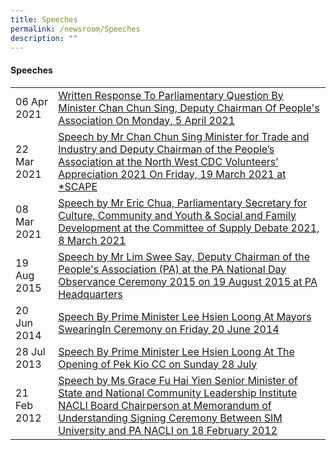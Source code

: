 ```yaml
---
title: Speeches
permalink: /newsroom/Speeches
description: ""
---
```

#### Speeches



|  | | 
| -------- | -------- | 
| 06 Apr 2021     |<a href="/files/NewsRoom/written-response-to-parliamentary-question-by-minister-chan-chun-sing.pdf"> Written Response To Parliamentary Question By Minister Chan Chun Sing, Deputy Chairman Of People's Association On Monday, 5 April 2021</a> | 
| 22 Mar 2021     | <a href="/files/NewsRoom/speech-by-mr-chan-chun-sing-minister-for-trade-and-industr.pdf">Speech by Mr Chan Chun Sing Minister for Trade and Industry and Deputy Chairman of the People’s Association at the North West CDC Volunteers’ Appreciation 2021 On Friday, 19 March 2021 at *SCAPE </a>  | 
| 08 Mar 2021     | <a href="/files/NewsRoom/speech-by-mr-eric-chua-parliamentary-secretary-for-culture-community-and-youth.pdf">Speech by Mr Eric Chua, Parliamentary Secretary for Culture, Community and Youth & Social and Family Development at the Committee of Supply Debate 2021, 8 March 2021</a>  | 
| 19 Aug 2015    | <a href="/files/NewsRoom/speech-by-minister-lim-swee-say-deputy-chairman-of-the-peoples-association.pdf">Speech by Mr Lim Swee Say, Deputy Chairman of the People's Association (PA) at the PA National Day Observance Ceremony 2015 on 19 August 2015 at PA Headquarters</a>| 
| 20 Jun 2014 | <a href="/files/NewsRoom/speech-by-prime-minister-lee-hsien-loong-at-mayors-swearingin-ceremony-on-friday-20-june-2014.pdf">Speech By Prime Minister Lee Hsien Loong At Mayors SwearingIn Ceremony on Friday 20 June 2014</a>   | 
| 28 Jul 2013|<a href="/files/NewsRoom/speech-by-prime-minister-lee-hsien-loong-at-the-opening-of-pek-kio-cc-on-sunday-28-july-2013.pdf"> Speech By Prime Minister Lee Hsien Loong At The Opening of Pek Kio CC on Sunday 28 July</a>|
| 21 Feb 2012 | <a href="/files/NewsRoom/speech-by-ms-grace-fu-hai-yien-senior-minister-of-state.pdf">Speech by Ms Grace Fu Hai Yien Senior Minister of State and National Community Leadership Institute NACLI Board Chairperson at Memorandum of Understanding Signing Ceremony Between SIM University and PA NACLI on 18 February 2012</a>|